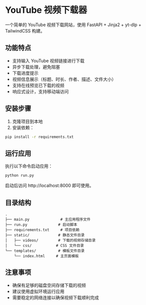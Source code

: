 # YouTube 视频下载器

一个简单的 YouTube 视频下载网站，使用 FastAPI + Jinja2 + yt-dlp + TailwindCSS 构建。

## 功能特点

- 支持输入 YouTube 视频链接进行下载
- 异步下载处理，避免阻塞
- 下载进度提示
- 视频信息展示（标题、时长、作者、描述、文件大小）
- 支持在线预览已下载的视频
- 响应式设计，支持移动端访问

## 安装步骤

1. 克隆项目到本地
2. 安装依赖：
```bash
pip install -r requirements.txt
```

## 运行应用

执行以下命令启动应用：
```bash
python run.py
```

启动后访问 http://localhost:8000 即可使用。

## 目录结构

```
.
├── main.py              # 主应用程序文件
├── run.py              # 启动脚本
├── requirements.txt     # 项目依赖
├── static/             # 静态文件目录
│   ├── videos/         # 下载的视频存储目录
│   └── css/           # CSS 文件目录
└── templates/          # 模板文件目录
    └── index.html     # 主页面模板
```

## 注意事项

- 确保有足够的磁盘空间存储下载的视频
- 建议使用虚拟环境运行应用
- 需要稳定的网络连接以确保视频下载顺利完成 